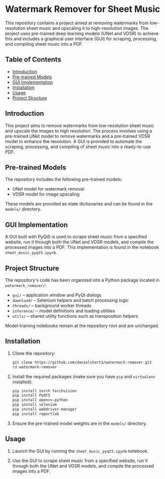 # Watermark Remover for Sheet Music

This repository contains a project aimed at removing watermarks from low-resolution sheet music and upscaling it to high-resolution images. The project uses pre-trained deep learning models (UNet and VDSR) to achieve this and includes a graphical user interface (GUI) for scraping, processing, and compiling sheet music into a PDF.

## Table of Contents

- [Introduction](#introduction)
- [Pre-trained Models](#pre-trained-models)
- [GUI Implementation](#gui-implementation)
- [Installation](#installation)
- [Usage](#usage)
- [Project Structure](#project-structure)

## Introduction

This project aims to remove watermarks from low-resolution sheet music and upscale the images to high resolution. The process involves using a pre-trained UNet model to remove watermarks and a pre-trained VDSR model to enhance the resolution. A GUI is provided to automate the scraping, processing, and compiling of sheet music into a ready-to-use PDF.

## Pre-trained Models

The repository includes the following pre-trained models:
- UNet model for watermark removal
- VDSR model for image upscaling

These models are provided as state dictionaries and can be found in the `models/` directory.

## GUI Implementation

A GUI built with PyQt5 is used to scrape sheet music from a specified website, run it through both the UNet and VDSR models, and compile the processed images into a PDF. This implementation is found in the notebook `sheet_music_pyqt5.ipynb`.

## Project Structure

The repository's code has been organized into a Python package located in `watermark_remover/`:

- `gui/` – application window and PyQt dialogs
- `download/` – Selenium helpers and batch processing logic
- `threads/` – background worker threads
- `inference/` – model definitions and loading utilities
- `utils/` – shared utility functions such as transposition helpers

Model-training notebooks remain at the repository root and are unchanged.

## Installation

1. Clone the repository:
    ```bash
    git clone https://github.com/danielshort3/watermark-remover.git
    cd watermark-remover
    ```

2. Install the required packages (make sure you have `pip` and `virtualenv` installed):
    ```bash
    pip install torch torchvision
    pip install PyQt5
    pip install opencv-python
    pip install selenium
    pip install webdriver-manager
    pip install reportlab
    ```

3. Ensure the pre-trained model weights are in the `models/` directory.

## Usage

1. Launch the GUI by running the `sheet_music_pyqt5.ipynb` notebook.

2. Use the GUI to scrape sheet music from a specified website, run it through both the UNet and VDSR models, and compile the processed images into a PDF.
